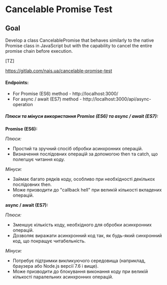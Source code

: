 # Cancelable Promise Test

## Goal

Develop a class CancelablePromise that behaves similarly to the native Promise class in JavaScript but with the capability to cancel the entire promise chain before execution.

[TZ]

https://gitlab.com/nais.ua/cancelable-promise-test

#### Endpoints:

* For Promise (ES6) method - http://localhost:3000/
* For async / await (ES7) method - http://localhost:3000/api/async-operation

##### Плюси та мінуси використання Promise (ES6) та async / await (ES7):

**Promise (ES6):**

*Плюси:*

* Простий та зручний спосіб обробки асинхронних операцій.
* Визначення послідовних операцій за допомогою then та catch, що полегшує читання коду.

*Мінуси:*

* Займає багато рядків коду, особливо при необхідності декількох послідовних then.
* Може призводити до "callback hell" при великій кількості вкладених операцій.

**async / await (ES7):**

*Плюси:*

* Зменшує кількість коду, необхідного для обробки асинхронних операцій.
* Дозволяє виражати асинхронний код так, як будь-який синхронний код, що покращує читабельність.

*Мінуси:*

* Потребує підтримки викликуючого середовища (наприклад, браузера або Node.js версії 7.6 і вище).
* Може призводити до блокування виконання коду при великій кількості паралельних асинхронних операцій.
